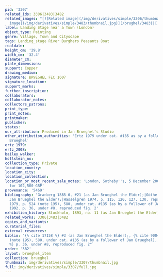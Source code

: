 ```yaml
---
pid: '3307'
related_ids: 3306|3483|3482
related_images: "[![Related image](/img/derivatives/simple/3306/thumbnail.jpg)](/brughel/3306)|[![Related
  image](/img/derivatives/simple/3483/thumbnail.jpg)](/brughel/3483)|[![Related image](/img/derivatives/simple/3482/thumbnail.jpg)](/brughel/3482)"
label: Landing Stage near a Town (London)
object_type: Painting
genre: Village, Town and Cityscape
tags: Landing_stage River Burghers Peasants Boat
realdate: 
height_cm: '29.8'
width_cm: '32.4'
diameter_cm: 
plate_dimensions: 
support: Copper
drawing_medium: 
signature: BRVEGHEL FEC 1607
signature_location: 
support_marks: 
further_inscription: 
collaborators: 
collaborator_notes: 
collectors_patrons: 
print_type: 
print_notes: 
printmaker: 
publisher: 
states: 
our_attribution: Produced in Jan Brueghel's Studio
other_attribution_authorities: 'Ertz 1979 under cat. #135 as by a follower of Jan
  Brueghel'
ertz_1979: 
ertz_2008: 
bailey_walker: 
hollstein_no: 
collection_type: Private
location_country: 
location_city: 
location_collection: 
location_or_most_recent_sale_notes: 'London, Sotheby''s, 5 December 2007, lot #3,
  for 102,500 GBP'
provenance: '5469'
bibliography: 'Granberg 1885-6, #21 (as Jan Brueghel the Elder);|Göthe 1895, #3 (as
  Jan Brueghel the Elder);|Hasselgren 1974, p. 115, 120, 127, 130, reproduced p. 163|Ertz
  1979, p. 524 (note 195), 580, under cat. #135 (as by a follower of Jan Brueghel)|Sutton
  1992, p. 36, under #8, reproduced fig. 2'
exhibition_history: Stockholm, 1893, no. 11 (as Jan Brueghel the Elder)
related_works: 3306|3483|3482
copies_and_variants: 
curatorial_files: 
external_resources: 
biblio: "{% cite 17158 %} #3 (as Jan Brueghel the Elder);, {% cite 9004 %} p. 524
  (note 195), 580, under cat. #135 (as by a follower of Jan Brueghel), {% cite 8110
  %} p. 36, under #8, reproduced fig. 2"
order: '382'
layout: brueghel_item
collection: brueghel
thumbnail: img/derivatives/simple/3307/thumbnail.jpg
full: img/derivatives/simple/3307/full.jpg
---
```

